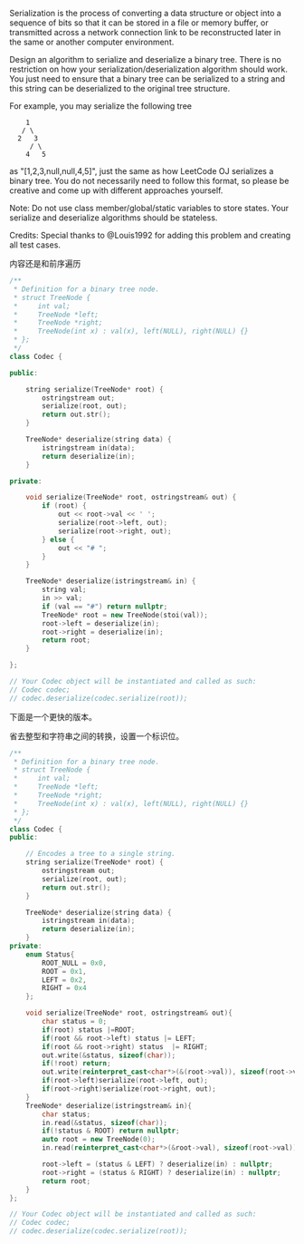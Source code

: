 Serialization is the process of converting a data structure or object into a sequence of bits so that it can be stored in a file or memory buffer, or transmitted across a network connection link to be reconstructed later in the same or another computer environment.

Design an algorithm to serialize and deserialize a binary tree. There is no restriction on how your serialization/deserialization algorithm should work. You just need to ensure that a binary tree can be serialized to a string and this string can be deserialized to the original tree structure.

For example, you may serialize the following tree
```
    1
   / \
  2   3
     / \
    4   5
```
as "[1,2,3,null,null,4,5]", just the same as how LeetCode OJ serializes a binary tree. You do not necessarily need to follow this format, so please be creative and come up with different approaches yourself.



Note: Do not use class member/global/static variables to store states. Your serialize and deserialize algorithms should be stateless.

Credits:
Special thanks to @Louis1992 for adding this problem and creating all test cases.

内容还是和前序遍历

```cpp
/**
 * Definition for a binary tree node.
 * struct TreeNode {
 *     int val;
 *     TreeNode *left;
 *     TreeNode *right;
 *     TreeNode(int x) : val(x), left(NULL), right(NULL) {}
 * };
 */
class Codec {

public:

    string serialize(TreeNode* root) {
        ostringstream out;
        serialize(root, out);
        return out.str();
    }

    TreeNode* deserialize(string data) {
        istringstream in(data);
        return deserialize(in);
    }

private:

    void serialize(TreeNode* root, ostringstream& out) {
        if (root) {
            out << root->val << ' ';
            serialize(root->left, out);
            serialize(root->right, out);
        } else {
            out << "# ";
        }
    }

    TreeNode* deserialize(istringstream& in) {
        string val;
        in >> val;
        if (val == "#") return nullptr;
        TreeNode* root = new TreeNode(stoi(val));
        root->left = deserialize(in);
        root->right = deserialize(in);
        return root;
    }

};

// Your Codec object will be instantiated and called as such:
// Codec codec;
// codec.deserialize(codec.serialize(root));
```

下面是一个更快的版本。

省去整型和字符串之间的转换，设置一个标识位。

```cpp
/**
 * Definition for a binary tree node.
 * struct TreeNode {
 *     int val;
 *     TreeNode *left;
 *     TreeNode *right;
 *     TreeNode(int x) : val(x), left(NULL), right(NULL) {}
 * };
 */
class Codec {
public:    

    // Encodes a tree to a single string.
    string serialize(TreeNode* root) {
        ostringstream out;
        serialize(root, out);
        return out.str();
    }

    TreeNode* deserialize(string data) {
        istringstream in(data);
        return deserialize(in);
    }
private:
    enum Status{
        ROOT_NULL = 0x0,
        ROOT = 0x1,
        LEFT = 0x2,
        RIGHT = 0x4
    };

    void serialize(TreeNode* root, ostringstream& out){
        char status = 0;
        if(root) status |=ROOT;
        if(root && root->left) status |= LEFT;
        if(root && root->right) status  |= RIGHT;
        out.write(&status, sizeof(char));
        if(!root) return;
        out.write(reinterpret_cast<char*>(&(root->val)), sizeof(root->val));
        if(root->left)serialize(root->left, out);
        if(root->right)serialize(root->right, out);
    }
    TreeNode* deserialize(istringstream& in){
        char status;
        in.read(&status, sizeof(char));
        if(!status & ROOT) return nullptr;
        auto root = new TreeNode(0);
        in.read(reinterpret_cast<char*>(&root->val), sizeof(root->val));

        root->left = (status & LEFT) ? deserialize(in) : nullptr;
        root->right = (status & RIGHT) ? deserialize(in) : nullptr;
        return root;
    }
};

// Your Codec object will be instantiated and called as such:
// Codec codec;
// codec.deserialize(codec.serialize(root));
```
